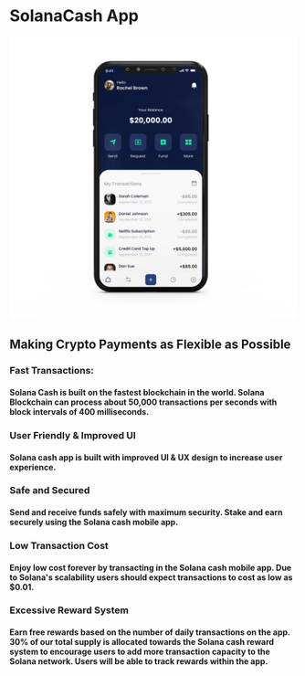 # SolanaCash App

![](<../.gitbook/assets/design (1).jpg>)

## Making Crypto Payments as Flexible as Possible

### Fast Transactions:

#### Solana Cash is built on the fastest blockchain in the world. Solana Blockchain can process about 50,000 transactions per seconds with block intervals of 400 milliseconds.

### User Friendly & Improved UI

#### Solana cash app is built with improved UI & UX design to increase user experience.

### Safe and Secured

#### Send and receive funds safely with maximum security. Stake and earn securely using the Solana cash mobile app.

### Low Transaction Cost

#### Enjoy low cost forever by transacting in the Solana cash mobile app. Due to Solana's scalability users should expect transactions to cost as low as $0.01.

### Excessive Reward System

#### Earn free rewards based on the number of daily transactions on the app. 30% of our total supply is allocated towards the Solana cash reward system to encourage users to add more transaction capacity to the Solana network. Users will be able to track rewards within the app.
